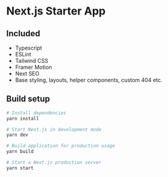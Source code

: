 # Next.js Starter App

## Included
 - Typescript
 - ESLint
 - Tailwind CSS
 - Framer Motion
 - Next SEO
 - Base styling, layouts, helper components, custom 404 etc.

## Build setup
```bash
# Install dependencies
yarn install

# Start Next.js in development mode
yarn dev

# Build application for production usage
yarn build

# Start a Next.js production server
yarn start
```
